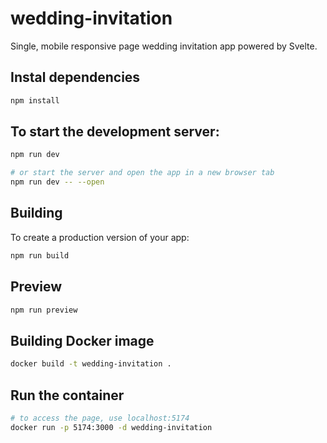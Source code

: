 # wedding-invitation

Single, mobile responsive page wedding invitation app powered by Svelte.

## Instal dependencies
```bash
npm install
```

## To start the development server:

```bash
npm run dev

# or start the server and open the app in a new browser tab
npm run dev -- --open
```

## Building

To create a production version of your app:

```bash
npm run build
```

## Preview
```bash
npm run preview
```

## Building Docker image
```bash
docker build -t wedding-invitation .
```

## Run the container
```bash
# to access the page, use localhost:5174
docker run -p 5174:3000 -d wedding-invitation
```